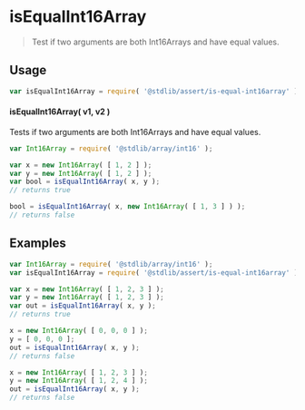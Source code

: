 <!--

@license Apache-2.0

Copyright (c) 2025 The Stdlib Authors.

Licensed under the Apache License, Version 2.0 (the "License");
you may not use this file except in compliance with the License.
You may obtain a copy of the License at

   http://www.apache.org/licenses/LICENSE-2.0

Unless required by applicable law or agreed to in writing, software
distributed under the License is distributed on an "AS IS" BASIS,
WITHOUT WARRANTIES OR CONDITIONS OF ANY KIND, either express or implied.
See the License for the specific language governing permissions and
limitations under the License.

-->

# isEqualInt16Array

> Test if two arguments are both Int16Arrays and have equal values.

<section class="usage">

## Usage

```javascript
var isEqualInt16Array = require( '@stdlib/assert/is-equal-int16array' );
```

#### isEqualInt16Array( v1, v2 )

Tests if two arguments are both Int16Arrays and have equal values.

```javascript
var Int16Array = require( '@stdlib/array/int16' );

var x = new Int16Array( [ 1, 2 ] );
var y = new Int16Array( [ 1, 2 ] );
var bool = isEqualInt16Array( x, y );
// returns true

bool = isEqualInt16Array( x, new Int16Array( [ 1, 3 ] ) );
// returns false
```

</section>

<!-- /.usage -->

<section class="notes">

</section>

<!-- /.notes -->

<section class="examples">

## Examples

<!-- eslint no-undef: "error" -->

```javascript
var Int16Array = require( '@stdlib/array/int16' );
var isEqualInt16Array = require( '@stdlib/assert/is-equal-int16array' );

var x = new Int16Array( [ 1, 2, 3 ] );
var y = new Int16Array( [ 1, 2, 3 ] );
var out = isEqualInt16Array( x, y );
// returns true

x = new Int16Array( [ 0, 0, 0 ] );
y = [ 0, 0, 0 ];
out = isEqualInt16Array( x, y );
// returns false

x = new Int16Array( [ 1, 2, 3 ] );
y = new Int16Array( [ 1, 2, 4 ] );
out = isEqualInt16Array( x, y );
// returns false
```

</section>

<!-- /.examples -->

<!-- Section for related `stdlib` packages. Do not manually edit this section, as it is automatically populated. -->

<section class="related">

</section>

<!-- /.related -->

<!-- Section for all links. Make sure to keep an empty line after the `section` element and another before the `/section` close. -->

<section class="links">

</section>

<!-- /.links -->
